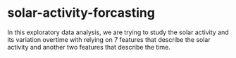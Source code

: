 # solar-activity-forcasting
In this exploratory data analysis, we are trying to study the solar activity and its variation overtime with relying on 7 features that describe the solar activity and another two features that describe the time.
